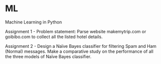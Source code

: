 # ML
Machine Learning in Python

Assignment 1 - Problem statement: Parse website makemytrip.com or goibibo.com to collect all the listed hotel details.

Assignment 2 - Design a Naïve Bayes classifier for filtering Spam and Ham (Normal) messages. Make a comparative study on the performance of all the three models of Naïve Bayes classifier.
